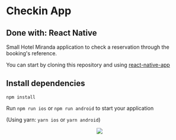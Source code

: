 # Checkin App
##  Done with: React Native
Small Hotel Miranda application to check a reservation through the booking's reference.

You can start by cloning this repository and using [react-native-app](https://github.com/belenjn/checkin__app)

## Install dependencies

`npm install`

Run `npm run ios` or `npm run android` to start your application

(Using yarn: `yarn ios` or `yarn android`)


<p align="center"> <img src="https://user-images.githubusercontent.com/75947904/185149784-d5ed428d-1b60-45cd-9b32-00ea1178abe2.png"/></p>


